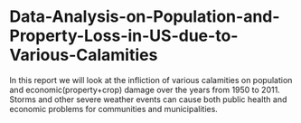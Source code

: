 # Data-Analysis-on-Population-and-Property-Loss-in-US-due-to-Various-Calamities
In this report we will look at the infliction of various calamities on population and economic(property+crop) damage over the years from 1950 to 2011. Storms and other severe weather events can cause both public health and economic problems for communities and municipalities.
